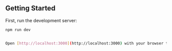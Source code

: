 ## Getting Started

First, run the development server:

```bash
npm run dev


Open [http://localhost:3000](http://localhost:3000) with your browser to see the result.
```
